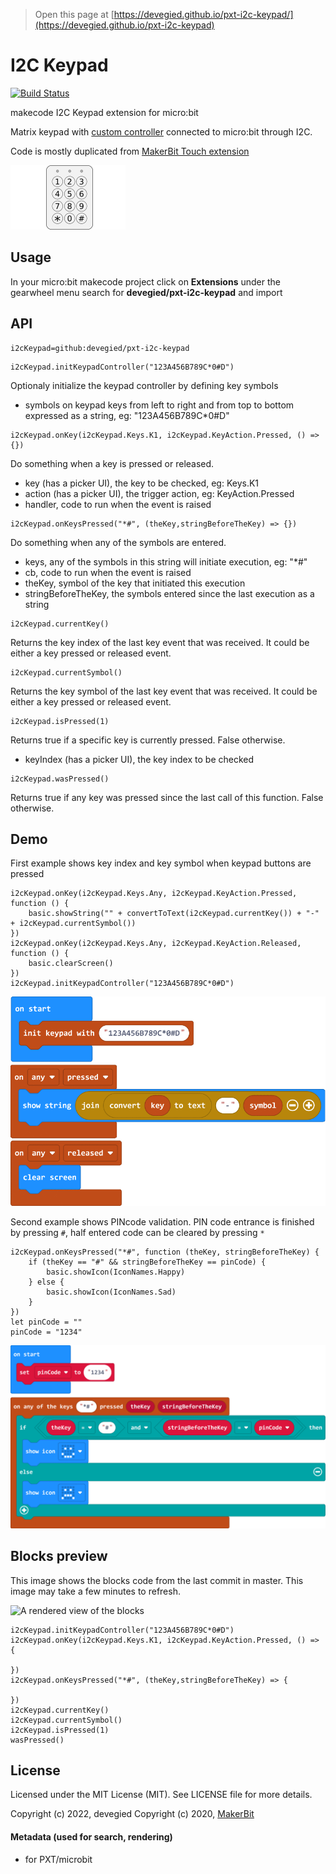 > Open this page at [https://devegied.github.io/pxt-i2c-keypad/](https://devegied.github.io/pxt-i2c-keypad)

# I2C Keypad

[![Build Status](https://travis-ci.org/devegied/pxt-i2c-keypad.svg?branch=master)](https://travis-ci.org/devegied/pxt-i2c-keypad)

makecode I2C Keypad extension for micro:bit

Matrix keypad with [custom controller](https://github.com/devegied/keypad_4x4_i2c_stm8_spl) connected to micro:bit through I2C.

Code is mostly duplicated from [MakerBit Touch extension](https://github.com/1010Technologies/pxt-makerbit-touch)

![](icon.png)

## Usage

In your micro:bit makecode project click on **Extensions** under the gearwheel menu
search for **devegied/pxt-i2c-keypad** and import

## API

```package
i2cKeypad=github:devegied/pxt-i2c-keypad
```
```sig
i2cKeypad.initKeypadController("123A456B789C*0#D")
```
Optionaly initialize the keypad controller by defining key symbols
  - symbols on keypad keys from left to right and from top to bottom expressed as a string, eg: "123A456B789C*0#D"

```sig
i2cKeypad.onKey(i2cKeypad.Keys.K1, i2cKeypad.KeyAction.Pressed, () => {})
```
Do something when a key is pressed or released.
  - key (has a picker UI), the key to be checked, eg: Keys.K1
  - action (has a picker UI), the trigger action, eg: KeyAction.Pressed
  - handler, code to run when the event is raised

```sig
i2cKeypad.onKeysPressed("*#", (theKey,stringBeforeTheKey) => {})
```
Do something when any of the symbols are entered.
  - keys, any of the symbols in this string will initiate execution, eg: "*#"
  - cb, code to run when the event is raised
  - theKey, symbol of the key that initiated this execution
  - stringBeforeTheKey, the symbols entered since the last execution as a string

```sig
i2cKeypad.currentKey()
```
Returns the key index of the last key event that was received. It could be either a key pressed or released event.

```sig
i2cKeypad.currentSymbol()
```
Returns the key symbol of the last key event that was received. It could be either a key pressed or released event.

```sig
i2cKeypad.isPressed(1)
```
Returns true if a specific key is currently pressed. False otherwise.
  - keyIndex (has a picker UI), the key index to be checked 

```sig
i2cKeypad.wasPressed()
```
Returns true if any key was pressed since the last call of this function. False otherwise.

## Demo

First example shows key index and key symbol when keypad buttons are pressed
```blocks
i2cKeypad.onKey(i2cKeypad.Keys.Any, i2cKeypad.KeyAction.Pressed, function () {
    basic.showString("" + convertToText(i2cKeypad.currentKey()) + "-" + i2cKeypad.currentSymbol())
})
i2cKeypad.onKey(i2cKeypad.Keys.Any, i2cKeypad.KeyAction.Released, function () {
    basic.clearScreen()
})
i2cKeypad.initKeypadController("123A456B789C*0#D")
```
![First example code](demo.png)

Second example shows PINcode validation. PIN code entrance is finished by pressing ```#```, half entered code can be cleared by pressing ```*```
```blocks
i2cKeypad.onKeysPressed("*#", function (theKey, stringBeforeTheKey) {
    if (theKey == "#" && stringBeforeTheKey == pinCode) {
        basic.showIcon(IconNames.Happy)
    } else {
        basic.showIcon(IconNames.Sad)
    }
})
let pinCode = ""
pinCode = "1234"
```

![Second example code](demo2.png)

## Blocks preview

This image shows the blocks code from the last commit in master.
This image may take a few minutes to refresh.

![A rendered view of the blocks](https://github.com/devegied/pxt-i2c-keypad/raw/master/.github/makecode/blocks.png)

```cards
i2cKeypad.initKeypadController("123A456B789C*0#D")
i2cKeypad.onKey(i2cKeypad.Keys.K1, i2cKeypad.KeyAction.Pressed, () => {

})
i2cKeypad.onKeysPressed("*#", (theKey,stringBeforeTheKey) => {

})
i2cKeypad.currentKey()
i2cKeypad.currentSymbol()
i2cKeypad.isPressed(1)
wasPressed()
```

## License  

Licensed under the MIT License (MIT). See LICENSE file for more details.

Copyright (c) 2022, devegied
Copyright (c) 2020, [MakerBit](https://github.com/1010Technologies/pxt-makerbit-touch)

#### Metadata (used for search, rendering)

* for PXT/microbit

<script src="https://devegied.github.io/makecode-devegied-gh-pages-embed.js"></script><script>makeCodeRender("{{ site.makecode.home_url }}", "{{ site.github.owner_name }}/{{ site.github.repository_name }}");</script>